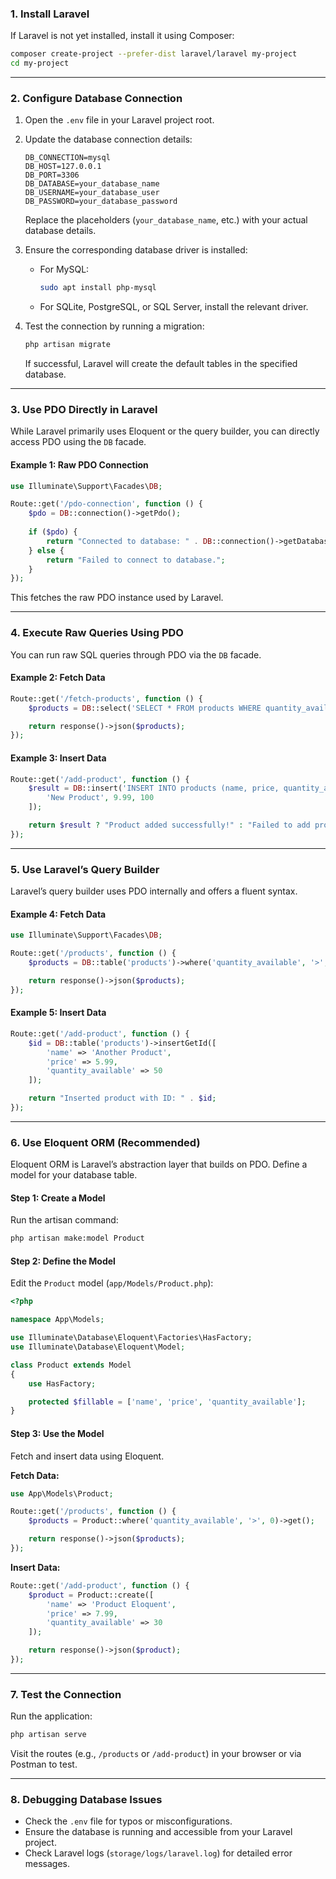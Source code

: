 ### **1. Install Laravel**
If Laravel is not yet installed, install it using Composer:

```bash
composer create-project --prefer-dist laravel/laravel my-project
cd my-project
```

---

### **2. Configure Database Connection**
1. Open the `.env` file in your Laravel project root.
2. Update the database connection details:
   ```env
   DB_CONNECTION=mysql
   DB_HOST=127.0.0.1
   DB_PORT=3306
   DB_DATABASE=your_database_name
   DB_USERNAME=your_database_user
   DB_PASSWORD=your_database_password
   ```

   Replace the placeholders (`your_database_name`, etc.) with your actual database details.

3. Ensure the corresponding database driver is installed:
   - For MySQL:
     ```bash
     sudo apt install php-mysql
     ```
   - For SQLite, PostgreSQL, or SQL Server, install the relevant driver.

4. Test the connection by running a migration:
   ```bash
   php artisan migrate
   ```
   If successful, Laravel will create the default tables in the specified database.

---

### **3. Use PDO Directly in Laravel**
While Laravel primarily uses Eloquent or the query builder, you can directly access PDO using the `DB` facade.

#### Example 1: Raw PDO Connection
```php
use Illuminate\Support\Facades\DB;

Route::get('/pdo-connection', function () {
    $pdo = DB::connection()->getPdo();
    
    if ($pdo) {
        return "Connected to database: " . DB::connection()->getDatabaseName();
    } else {
        return "Failed to connect to database.";
    }
});
```

This fetches the raw PDO instance used by Laravel.

---

### **4. Execute Raw Queries Using PDO**
You can run raw SQL queries through PDO via the `DB` facade.

#### Example 2: Fetch Data
```php
Route::get('/fetch-products', function () {
    $products = DB::select('SELECT * FROM products WHERE quantity_available > ?', [0]);

    return response()->json($products);
});
```

#### Example 3: Insert Data
```php
Route::get('/add-product', function () {
    $result = DB::insert('INSERT INTO products (name, price, quantity_available) VALUES (?, ?, ?)', [
        'New Product', 9.99, 100
    ]);

    return $result ? "Product added successfully!" : "Failed to add product.";
});
```

---

### **5. Use Laravel’s Query Builder**
Laravel’s query builder uses PDO internally and offers a fluent syntax.

#### Example 4: Fetch Data
```php
use Illuminate\Support\Facades\DB;

Route::get('/products', function () {
    $products = DB::table('products')->where('quantity_available', '>', 0)->get();

    return response()->json($products);
});
```

#### Example 5: Insert Data
```php
Route::get('/add-product', function () {
    $id = DB::table('products')->insertGetId([
        'name' => 'Another Product',
        'price' => 5.99,
        'quantity_available' => 50
    ]);

    return "Inserted product with ID: " . $id;
});
```

---

### **6. Use Eloquent ORM (Recommended)**
Eloquent ORM is Laravel’s abstraction layer that builds on PDO. Define a model for your database table.

#### Step 1: Create a Model
Run the artisan command:
```bash
php artisan make:model Product
```

#### Step 2: Define the Model
Edit the `Product` model (`app/Models/Product.php`):
```php
<?php

namespace App\Models;

use Illuminate\Database\Eloquent\Factories\HasFactory;
use Illuminate\Database\Eloquent\Model;

class Product extends Model
{
    use HasFactory;

    protected $fillable = ['name', 'price', 'quantity_available'];
}
```

#### Step 3: Use the Model
Fetch and insert data using Eloquent.

**Fetch Data:**
```php
use App\Models\Product;

Route::get('/products', function () {
    $products = Product::where('quantity_available', '>', 0)->get();

    return response()->json($products);
});
```

**Insert Data:**
```php
Route::get('/add-product', function () {
    $product = Product::create([
        'name' => 'Product Eloquent',
        'price' => 7.99,
        'quantity_available' => 30
    ]);

    return response()->json($product);
});
```

---

### **7. Test the Connection**
Run the application:
```bash
php artisan serve
```
Visit the routes (e.g., `/products` or `/add-product`) in your browser or via Postman to test.

---

### **8. Debugging Database Issues**
- Check the `.env` file for typos or misconfigurations.
- Ensure the database is running and accessible from your Laravel project.
- Check Laravel logs (`storage/logs/laravel.log`) for detailed error messages.
